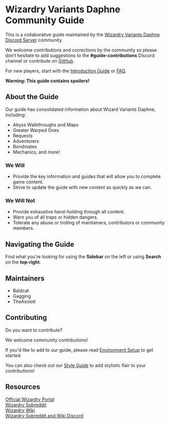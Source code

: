 # Wizardry Variants Daphne Community Guide

This is a collaborative guide maintained by the [Wizardry Variants Daphne Discord Server](https://discord.gg/YjYmUCkBXK) community.

We welcome contributions and corrections by the community so please don’t hesitate to add suggestions to the **#guide-contributions** Discord channel or contribute on [GitHub](https://github.com/itsnicksia/wizardry-daphne-guide).

For new players, start with the [Introduction Guide](./abyss-guides/0-introduction/index.md) or [FAQ](./frequently-asked-questions.md).

**Warning: This guide contains spoilers!**

## About the Guide

Our guide has consolidated information about Wizard Variants Daphne, including:
 - Abyss Walkthroughs and Maps
 - Greater Warped Ones
 - Requests
 - Adventurers
 - Bondmates
 - Mechanics, and more!

### We Will
 - Provide the key information and guides that will allow you to complete game content.
 - Strive to update the guide with new content as quickly as we can.

### We Will Not
 - Provide exhaustive hand-holding through all content.
 - Warn you of all traps or hidden dangers.
 - Tolerate any abuse or trolling of maintainers, contributors or community members.

## Navigating the Guide

Find what you're looking for using the **Sidebar** on the left or using **Search** on the **top-right**.

## Maintainers

- Baldcat
- Gagging
- TheAxolotl

## Contributing

Do you want to contribute? 

We welcome community contributions! 

If you'd like to add to our guide, please read [Environment Setup](./contributing/setup-win32.md) to get started.

You can also check out our [Style Guide](./contributing/reference.md) to add stylistic flair to your contributions!

## Resources

[Official Wizardry Portal](https://wizardry.info/en)  
[Wizardry Subreddit](https://www.reddit.com/r/wizardry/)  
[Wizardry Wiki](https://wizardry.wiki.gg/wiki/Wizardry_Wiki)  
[Wizardry Subreddit and Wiki Discord](https://discord.gg/cknNfGG7YC)
